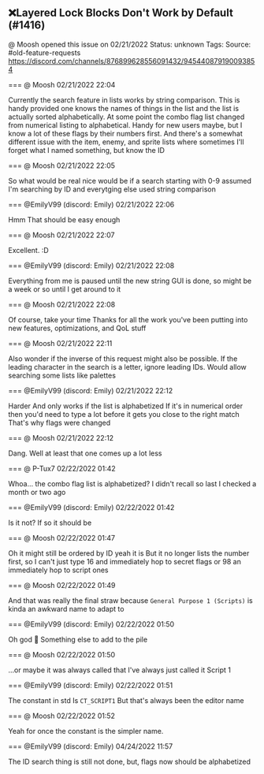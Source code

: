 ## ❌Layered Lock Blocks Don't Work by Default (#1416)
@ Moosh opened this issue on 02/21/2022
Status: unknown
Tags: 
Source: #old-feature-requests https://discord.com/channels/876899628556091432/945440879190093854


=== @ Moosh 02/21/2022 22:04

Currently the search feature in lists works by string comparison. This is handy provided one knows the names of things in the list and the list is actually sorted alphabetically. At some point the combo flag list changed from numerical listing to alphabetical. Handy for new users maybe, but I know a lot of these flags by their numbers first. And there's a somewhat different issue with the item, enemy, and sprite lists where sometimes I'll forget what I named something, but know the ID

=== @ Moosh 02/21/2022 22:05

So what would be real nice would be if a search starting with 0-9 assumed I'm searching by ID and everytging else used string comparison

=== @EmilyV99 (discord: Emily) 02/21/2022 22:06

Hmm
That should be easy enough

=== @ Moosh 02/21/2022 22:07

Excellent. :D

=== @EmilyV99 (discord: Emily) 02/21/2022 22:08

Everything from me is paused until the new string GUI is done, so might be a week or so until I get around to it

=== @ Moosh 02/21/2022 22:08

Of course, take your time
Thanks for all the work you've been putting into new features, optimizations,  and QoL stuff

=== @ Moosh 02/21/2022 22:11

Also wonder if the inverse of this request might also be possible. If the leading character in the search is a letter, ignore leading IDs. Would allow searching some lists like palettes

=== @EmilyV99 (discord: Emily) 02/21/2022 22:12

Harder
And only works if the list is alphabetized
If it's in numerical order then you'd need to type a lot before it gets you close to the right match
That's why flags were changed

=== @ Moosh 02/21/2022 22:12

Dang. Well at least that one comes up a lot less

=== @ P-Tux7 02/22/2022 01:42

Whoa... the combo flag list is alphabetized? I didn't recall so last I checked a month or two ago

=== @EmilyV99 (discord: Emily) 02/22/2022 01:42

Is it not?
If so it should be

=== @ Moosh 02/22/2022 01:47

Oh it might still be ordered by ID
yeah it is
But it no longer lists the number first, so I can't just type 16 and immediately hop to secret flags or 98 an immediately hop to script ones

=== @ Moosh 02/22/2022 01:49

And that was really the final straw because `General Purpose 1 (Scripts)` is kinda an awkward name to adapt to

=== @EmilyV99 (discord: Emily) 02/22/2022 01:50

Oh god 🤢
Something else to add to the pile

=== @ Moosh 02/22/2022 01:50

...or maybe it was always called that
I've always just called it Script 1

=== @EmilyV99 (discord: Emily) 02/22/2022 01:51

The constant in std
Is `CT_SCRIPT1`
But that's always been the editor name

=== @ Moosh 02/22/2022 01:52

Yeah for once the constant is the simpler name.

=== @EmilyV99 (discord: Emily) 04/24/2022 11:57

The ID search thing is still not done, but, flags now should be alphabetized
